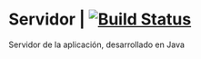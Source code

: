 # Servidor | [![Build Status](https://travis-ci.org/UNIZAR-30249-2016-Opgods/Server.svg?branch=master)](https://travis-ci.org/UNIZAR-30249-2016-Opgods)

Servidor de la aplicación, desarrollado en Java
